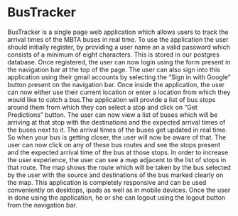# BusTracker

BusTracker is a single page web application which allows users to track the arrival times of the MBTA buses in real time. To use the application the user should initially register, by providing a user name an a valid password which consists of a minimum of eight characters. This is stored in our postgres database. Once registered, the user can now login using the form present in the navigation bar at the top of the page. The user can also sign into this application using their gmail accounts by selecting the “Sign in with Google” button present on the navigation bar. Once inside the application, the user can now either use their current location or enter a location from which they would like to catch a bus.The application will provide a list of bus stops around them from which they can select a stop and click on “Get Predictions” button. The user can now view a list of buses which will be arriving at that stop with the destinations and the expected arrival times of the buses next to it. The arrival times of the buses get updated in real time. So when your bus is getting closer, the user will now be aware of that.  The user can now click on any of these bus routes and see the stops present and the expected arrival time of the bus at those stops. In order to increase the user experience, the user can see a map adjacent to the list of stops in that route. The map shows the route which will be taken by the bus selected by the user with the source and destinations of the bus marked clearly on the map. This application is completely responsive and can be used conveniently on desktops, ipads as well as in mobile devices. Once the user in done using the application, he or she can logout using the logout button from the navigation bar.
